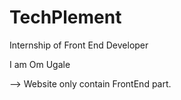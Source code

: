 # TechPlement
Internship of Front End Developer

I am Om Ugale

--> Website only contain FrontEnd part.
